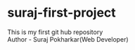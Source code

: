 # suraj-first-project
This is my first git hub repository
<br>
Author - Suraj Pokharkar(Web Developer)